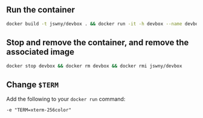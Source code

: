 ## Run the container
```bash
docker build -t jswny/devbox . && docker run -it -h devbox --name devbox jswny/devbox
```

## Stop and remove the container, and remove the associated image
```bash
docker stop devbox && docker rm devbox && docker rmi jswny/devbox
```

## Change `$TERM`
Add the following to your `docker run` command:
```
-e "TERM=xterm-256color"
```
